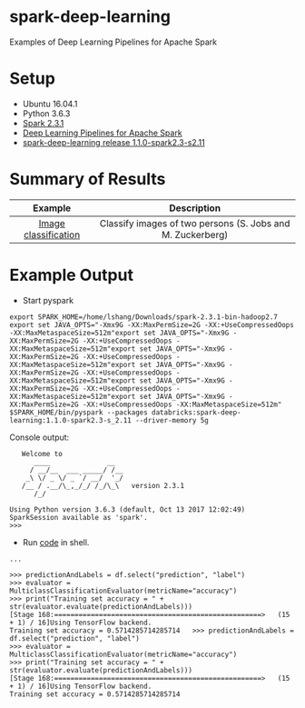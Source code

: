 # spark-deep-learning
Examples of Deep Learning Pipelines for Apache Spark

Setup
=====
* Ubuntu 16.04.1
* Python 3.6.3
* [Spark 2.3.1](https://spark.apache.org/downloads.html)
* [Deep Learning Pipelines for Apache Spark](https://github.com/databricks/spark-deep-learning)
* [spark-deep-learning release 1.1.0-spark2.3-s2.11](https://spark-packages.org/package/databricks/spark-deep-learning)

Summary of Results
=================

| Example | Description  |  
|:------: |:---: |
| [Image classification](https://medium.com/linagora-engineering/making-image-classification-simple-with-spark-deep-learning-f654a8b876b8)  | Classify images of two persons (S. Jobs and M. Zuckerberg)  | 

Example Output
=============

 * Start pyspark
```
export SPARK_HOME=/home/lshang/Downloads/spark-2.3.1-bin-hadoop2.7
export set JAVA_OPTS="-Xmx9G -XX:MaxPermSize=2G -XX:+UseCompressedOops -XX:MaxMetaspaceSize=512m"export set JAVA_OPTS="-Xmx9G -XX:MaxPermSize=2G -XX:+UseCompressedOops -XX:MaxMetaspaceSize=512m"export set JAVA_OPTS="-Xmx9G -XX:MaxPermSize=2G -XX:+UseCompressedOops -XX:MaxMetaspaceSize=512m"export set JAVA_OPTS="-Xmx9G -XX:MaxPermSize=2G -XX:+UseCompressedOops -XX:MaxMetaspaceSize=512m"export set JAVA_OPTS="-Xmx9G -XX:MaxPermSize=2G -XX:+UseCompressedOops -XX:MaxMetaspaceSize=512m"export set JAVA_OPTS="-Xmx9G -XX:MaxPermSize=2G -XX:+UseCompressedOops -XX:MaxMetaspaceSize=512m"
$SPARK_HOME/bin/pyspark --packages databricks:spark-deep-learning:1.1.0-spark2.3-s_2.11 --driver-memory 5g
```
    
Console output:
```
   Welcome to
      ____              __
     / __/__  ___ _____/ /__
    _\ \/ _ \/ _ `/ __/  '_/
   /__ / .__/\_,_/_/ /_/\_\   version 2.3.1
      /_/

Using Python version 3.6.3 (default, Oct 13 2017 12:02:49)
SparkSession available as 'spark'.
>>> 
```

 * Run [code](https://github.com/lshang0311/spark-deep-learning/blob/master/pyspark_shell_classify_images.py) in shell.
```
...
 
>>> predictionAndLabels = df.select("prediction", "label")
>>> evaluator = MulticlassClassificationEvaluator(metricName="accuracy")
>>> print("Training set accuracy = " + str(evaluator.evaluate(predictionAndLabels)))
[Stage 168:===================================================>   (15 + 1) / 16]Using TensorFlow backend.
Training set accuracy = 0.5714285714285714   >>> predictionAndLabels = df.select("prediction", "label")
>>> evaluator = MulticlassClassificationEvaluator(metricName="accuracy")
>>> print("Training set accuracy = " + str(evaluator.evaluate(predictionAndLabels)))
[Stage 168:===================================================>   (15 + 1) / 16]Using TensorFlow backend.
Training set accuracy = 0.5714285714285714   
```

